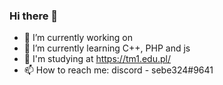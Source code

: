 ### Hi there 👋
- 🔭 I’m currently working on
- 🌱 I’m currently learning C++, PHP and js
- 🏫 I'm studying at https://tm1.edu.pl/
- 📫 How to reach me: discord - sebe324#9641
<!--
**sebe324/sebe324** is a ✨ _special_ ✨ repository because its `README.md` (this file) appears on your GitHub profile.

Here are some ideas to get you started:

- 🔭 I’m currently working on ...
- 🌱 I’m currently learning ...
- 👯 I’m looking to collaborate on ...
- 🤔 I’m looking for help with ...
- 💬 Ask me about ...
- 📫 How to reach me: ...
- 😄 Pronouns: ...
- ⚡ Fun fact: ...
-->
